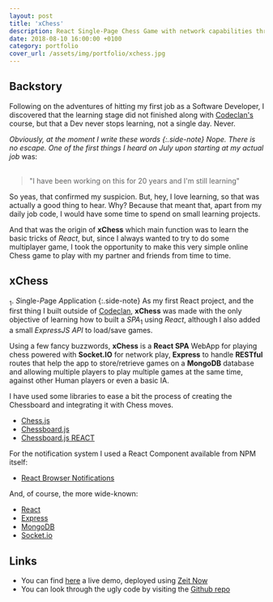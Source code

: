 ```yaml
---
layout: post
title: 'xChess'
description: React Single-Page Chess Game with network capabilities through the use of Socket.IO and a NoSQL database for storing the state of the games.
date: 2018-08-10 16:00:00 +0100
category: portfolio
cover_url: /assets/img/portfolio/xchess.jpg
---
```


## Backstory

Following on the adventures of hitting my first job as a Software Developer, I discovered that the learning stage did not finished along with [Codeclan's](https://codeclan.com) course, but that a Dev never stops learning, not a single day. Never.

_Obviously, at the moment I write these words
{:.side-note}
Nope. There is no escape. One of the first things I heard on July upon starting at my actual job<sub>_</sub> was:
<br>
<br>

> "I have been working on this for 20 years and I'm still learning"

So yeas, that confirmed my suspicion. But, hey, I love learning, so that was actually a good thing to hear. Why? Because that meant that, apart from my daily job code, I would have some time to spend on small learning projects.

And that was the origin of **xChess** which main function was to learn the basic tricks of _React_, but, since I always wanted to try to do some multiplayer game, I took the opportunity to make this very simple online Chess game to play with my partner and friends from time to time.

## xChess

<sub>1</sub>. *S*ingle-*P*age *A*pplication
{:.side-note}
As my first React project, and the first thing I built outside of [Codeclan](https://codeclan.com), **xChess** was made with the only objective of learning how to built a _SPA_<sub>1</sub> using _React_, although I also added a small _ExpressJS API_ to load/save games.

Using a few fancy buzzwords, **xChess** is a **React SPA** WebApp for playing chess powered with **Socket.IO** for network play, **Express** to handle **RESTful** routes that help the app to store/retrieve games on a **MongoDB** database and allowing multiple players to play multiple games at the same time, against other Human players or even a basic IA.

I have used some libraries to ease a bit the process of creating the Chessboard and integrating it with Chess moves.

- [Chess.js](https://github.com/jhlywa/chess.js/blob/master/README.md)
- [Chessboard.js](http://chessboardjs.com/)
- [Chessboard.js REACT](https://github.com/siansell/react-chessboardjs)

For the notification system I used a React Component available from NPM itself:

- [React Browser Notifications](https://www.npmjs.com/package/react-browser-notifications)

And, of course, the more wide-known:

- [React](https://github.com/facebook/create-react-app)
- [Express](http://expressjs.com/)
- [MongoDB](https://www.mongodb.com/)
- [Socket.io](https://socket.io/)

## Links

- You can find [here](https://client-yuahsuhetl.now.sh/) a live demo, deployed using [Zeit Now](https://zeit.co)
- You can look through the ugly code by visiting the [Github repo](https://github.com/DetectiveAzul/xChess)
